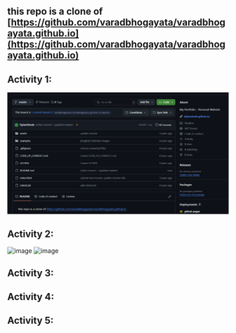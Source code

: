 ## this repo is a clone of [https://github.com/varadbhogayata/varadbhogayata.github.io](https://github.com/varadbhogayata/varadbhogayata.github.io)

## Activity 1:
![alt text](image.png)

## Activity 2:
![image](https://github.com/user-attachments/assets/0b7d8596-a548-494c-85eb-194b3134c299)
![image](https://github.com/user-attachments/assets/d4801bee-6767-4682-a40f-02f6085f7045)


## Activity 3:

## Activity 4:

## Activity 5:
